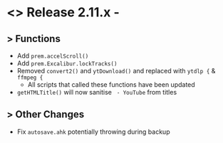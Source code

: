 # <> Release 2.11.x - 

## > Functions
- Add `prem.accelScroll()`
- Add `prem.Excalibur.lockTracks()`
- Removed `convert2()` and `ytDownload()` and replaced with `ytdlp {` & `ffmpeg {`
    - All scripts that called these functions have been updated
- `getHTMLTitle()` will now sanitise ` - YouTube` from titles

## > Other Changes
- Fix `autosave.ahk` potentially throwing during backup